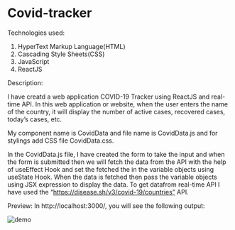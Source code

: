 # Covid-tracker

Technologies used:
1. HyperText Markup Language(HTML)
2. Cascading Style Sheets(CSS)
3. JavaScript
4. ReactJS

Description: 

I have creatd a web application COVID-19 Tracker using ReactJS and real-time API. In this web application or website, when the user enters the name of the country, it will display the number of active cases, recovered cases, today’s cases, etc.

My component name is CovidData and file name is CovidData.js and for stylings add CSS file CovidData.css.

In the CovidData.js file, I have created the form to take the input and when the form is submitted then we will fetch the data from the API with the help of useEffect Hook and set the fetched the in the variable objects using useState Hook. When the data is fetched then pass the variable objects using JSX expression to display the data. To get datafrom real-time API I have used the “https://disease.sh/v3/covid-19/countries” API.

Preview: In http://localhost:3000/, you will see the following output:

![demo](https://user-images.githubusercontent.com/63997049/161900178-5c16ec5f-3c40-4691-bb6c-2c1864c31e02.gif)


